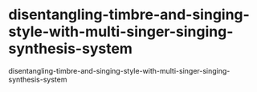 # disentangling-timbre-and-singing-style-with-multi-singer-singing-synthesis-system
disentangling-timbre-and-singing-style-with-multi-singer-singing-synthesis-system
